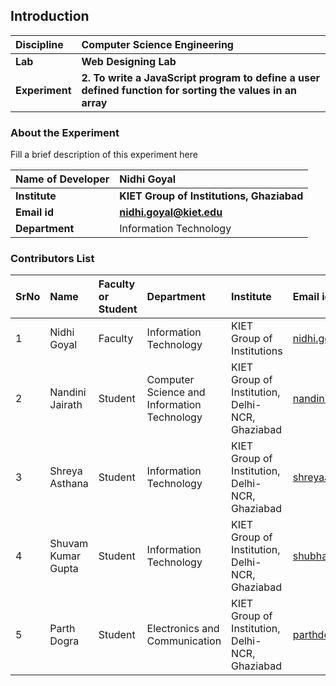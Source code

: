 ## Introduction


<b>Discipline | <b>Computer Science Engineering
:--|:--|
<b> Lab | <b> Web Designing Lab
<b> Experiment|     <b> 2. To write a JavaScript program to define a user defined function for sorting the values in an array

### About the Experiment 

Fill a brief description of this experiment here

<b>Name of Developer | <b> Nidhi Goyal
:--|:--|
<b> Institute | <b>  KIET Group of Institutions, Ghaziabad
<b> Email id|     <b>  nidhi.goyal@kiet.edu
<b> Department |  Information Technology

### Contributors List

SrNo | Name | Faculty or Student | Department| Institute | Email id
:--|:--|:--|:--|:--|:--|
1 | Nidhi Goyal | Faculty | Information Technology | KIET Group of Institutions | nidhi.goyal@kiet.edu
2 | Nandini Jairath | Student | Computer Science and Information Technology | KIET Group of Institution, Delhi-NCR, Ghaziabad | nandinijairath@gmail.com
3 | Shreya Asthana | Student | Information Technology | KIET Group of Institution, Delhi-NCR, Ghaziabad | shreyaasthana983@gmail.com
4 | Shuvam Kumar Gupta | Student | Information Technology | KIET Group of Institution, Delhi-NCR, Ghaziabad | shubhamguptakmr@gmail.com
5 | Parth Dogra | Student | Electronics and Communication | KIET Group of Institution, Delhi-NCR, Ghaziabad | parthdogra1@gmail.com
